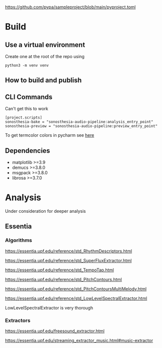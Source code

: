 https://github.com/pypa/sampleproject/blob/main/pyproject.toml

# Build

## Use a virtual environment 

Create one at the root of the repo using

```
python3 -m venv venv
```

## How to build and publish

## CLI Commands

Can't get this to work

```
[project.scripts]
sonosthesia-bake = "sonosthesia-audio-pipeline:analysis_entry_point"
sonosthesia-preview = "sonosthesia-audio-pipeline:preview_entry_point"
```

To get termcolor colors in pycharm see [here](https://stackoverflow.com/questions/76764301/what-should-i-do-to-make-termcolor-work-in-pycharm)

## Dependencies

- matplotlib >=3.9
- demucs >=3.8.0
- msgpack >=3.8.0
- librosa >=3.7.0

# Analysis

Under consideration for deeper analysis 

## Essentia

### Algorithms 

https://essentia.upf.edu/reference/std_RhythmDescriptors.html

https://essentia.upf.edu/reference/std_SuperFluxExtractor.html

https://essentia.upf.edu/reference/std_TempoTap.html

https://essentia.upf.edu/reference/std_PitchContours.html

https://essentia.upf.edu/reference/std_PitchContoursMultiMelody.html

https://essentia.upf.edu/reference/std_LowLevelSpectralExtractor.html

LowLevelSpectralExtractor is very thorough

### Extractors

https://essentia.upf.edu/freesound_extractor.html

https://essentia.upf.edu/streaming_extractor_music.html#music-extractor